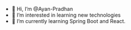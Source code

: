 - 👋 Hi, I’m @Ayan-Pradhan
- 👀 I’m interested in learning new technologies
- 🌱 I’m currently learning Spring Boot and React.

<!---
Ayan-Pradhan/Ayan-Pradhan is a ✨ special ✨ repository because its `README.md` (this file) appears on your GitHub profile.
You can click the Preview link to take a look at your changes.
--->
